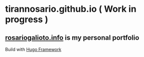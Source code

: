 # tirannosario.github.io ( Work in progress )
## [rosariogalioto.info](https://rosariogalioto.info) is my personal portfolio
Build with [Hugo Framework](https://gohugo.io)
